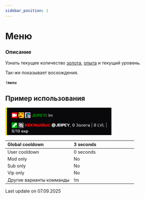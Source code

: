 ```yaml
---
sidebar_position: 1
---
```


# Меню

### Описание

Узнать текущее количество [золота](/docs/intro#золото), [опыта](/docs/intro#опыт-и-лвл) и текущий уровень. 

Так-же показывает восхождения.

 **`!menu`**

 

## Пример использования

![Docs Version Dropdown](./img/menu.png)

  <div>

| Global cooldown | 3 seconds⠀⠀⠀⠀⠀⠀⠀⠀⠀⠀⠀|
|:----------------|:----------------------|
| User cooldown   | 0 seconds            |
| Mod only        | No                    |
| Sub only        | No                    |
| Vip only        | No                    |
| Другие варианты комманды        | !m               |
  </div>



Last update on 07.09.2025

